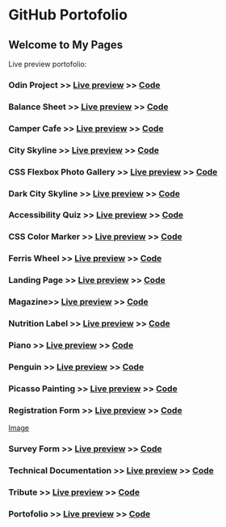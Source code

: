 #  GitHub Portofolio
## Welcome to My Pages


Live preview portofolio: 

### Odin Project >> [Live preview](https://codringavan.github.io/odin-project/) >> [Code](https://codringavan.github.com/odin-project/)
### Balance Sheet >> [Live preview](https://codringavan.github.io/balance-sheet/) >> [Code](https://codringavan.github.com/balance-sheet/)
### Camper Cafe >> [Live preview](https://codringavan.github.io/camper-cafe/) >> [Code](https://codringavan.github.com/camper-cafe/)
### City Skyline >> [Live preview](https://codringavan.github.io/city-skyline-/) >> [Code](https://codringavan.github.com/city-skyline-/)
### CSS Flexbox Photo Gallery >> [Live preview](https://codringavan.github.io/CSS-FLEXBOX-PHOTO-GALLERY/) >> [Code](https://codringavan.github.com/CSS-FLEXBOX-PHOTO-GALLERY/)
### Dark City Skyline >> [Live preview](https://codringavan.github.io/dark-city-skyline/) >> [Code](https://codringavan.github.com/dark-city-skyline/)
### Accessibility Quiz >> [Live preview](https://codringavan.github.io/accessibility-quiz/) >> [Code](https://codringavan.github.com/accessibility-quiz/)
### CSS Color Marker >> [Live preview](https://codringavan.github.io/CSS-color-marker/) >> [Code](https://codringavan.github.com/CSS-color-marker/)
### Ferris Wheel >> [Live preview](https://codringavan.github.io/ferris-wheel/) >> [Code](https://codringavan.github.com/ferris-wWeel/)
### Landing Page >> [Live preview](https://codringavan.github.io/landing/) >> [Code](https://codringavan.github.com/landing/)
### Magazine>> [Live preview](https://codringavan.github.io/Magazine/) >> [Code](https://codringavan.github.com/Magazine/)
### Nutrition Label >> [Live preview](https://codringavan.github.io/nutrition-label/) >> [Code](https://codringavan.github.com/nutrition-label/)
### Piano >> [Live preview](https://codringavan.github.io/Piano/) >> [Code](https://codringavan.github.com/piano/)
### Penguin >> [Live preview](https://codringavan.github.io/Penguin/) >> [Code](https://codringavan.github.com/Penguin/)
### Picasso Painting >> [Live preview](https://codringavan.github.io/Picasso-painting/) >> [Code](https://codringavan.github.com/Picasso-painting/)
### Registration Form >> [Live preview](https://codringavan.github.io/registration-form/) >> [Code](https://codringavan.github.com/registration-form/)
[Image](="https://blogger.googleusercontent.com/img/b/R29vZ2xl/AVvXsEivuBSm_6QBTL58kbjC0q-gqbt06D4UndtKSPjO0od57-3FnqBIvxTvMpfUO-LhyyTh_-LZVFEEPJRW8quubxBjvrjkL4CguK17zc7N0uLZoE3KTKmlYfDG3lPRK-5vaSD23BkU_y0eO1biEbkXYp6zxPnwYF5IvLMGl8FTC61NYlq9rU5SYWL94U8AqQ/s400/registration-form.png")
### Survey Form >> [Live preview](https://codringavan.github.io/survey-form/) >> [Code](https://codringavan.github.com/survey-form/)
### Technical Documentation >> [Live preview](https://codringavan.github.io/technical-documentation/) >> [Code](https://codringavan.github.com/technical-documentation/)
### Tribute >> [Live preview](https://codringavan.github.io/tribute/) >> [Code](https://codringavan.github.com/tribute/)
### Portofolio >> [Live preview](https://codringavan.github.io/Portofolio/) >> [Code](https://codringavan.github.com/Portofolio/)
